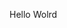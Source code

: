 Hello Wolrd




















































































































































































































































































































































































































































































































































































































































































































































































































































































